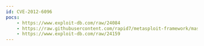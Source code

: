 ```yaml
---
id: CVE-2012-6096
pocs:
    - https://www.exploit-db.com/raw/24084
    - https://raw.githubusercontent.com/rapid7/metasploit-framework/master/modules/exploits/unix/webapp/nagios3_history_cgi.rb
    - https://www.exploit-db.com/raw/24159
---
```

